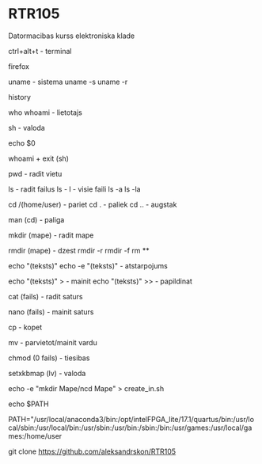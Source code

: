 # RTR105
Datormacibas kurss elektroniska klade

ctrl+alt+t - terminal

firefox

uname - sistema uname -s uname -r 

history 

who whoami - lietotajs

sh - valoda

echo $0

whoami + exit (sh)

pwd - radit vietu

ls - radit failus ls - l - visie faili ls -a ls -la

cd /(home/user) - pariet cd . - paliek cd .. - augstak

man (cd) - paliga

mkdir (mape) - radit mape

rmdir (mape) - dzest rmdir -r rmdir -f rm **

echo "(teksts)" echo -e "(teksts)" - atstarpojums

echo "(teksts)" > - mainit echo "(teksts)" >> - papildinat

cat (fails) - radit saturs

nano (fails) - mainit saturs

cp - kopet

mv - parvietot/mainit vardu

chmod (0 fails) - tiesibas

setxkbmap (lv) - valoda

echo -e "mkdir Mape/ncd Mape" > create_in.sh

echo $PATH

PATH="/usr/local/anaconda3/bin:/opt/intelFPGA_lite/17.1/quartus/bin:/usr/local/sbin:/usr/local/bin:/usr/sbin:/usr/bin:/sbin:/bin:/usr/games:/usr/local/games:/home/user

git clone https://github.com/aleksandrskon/RTR105
